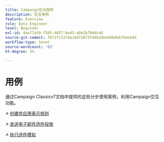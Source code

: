 ```yaml
---
title: Campaign互动用例
description: 交互用例
feature: Overview
role: Data Engineer
level: Beginner
exl-id: 4ea77a39-f505-4657-be43-a0e2b79ddcdd
source-git-commit: f071fc227dac6d72873744ba56eb0b4b676de5dd
workflow-type: tm+mt
source-wordcount: '63'
ht-degree: 3%

---
```


# 用例

通过Campaign Classicv7文档中提供的这些分步使用案例，利用Campaign交互功能。

↗️ [创建并应用表示规则](https://experienceleague.adobe.com/docs/campaign-classic/using/managing-offers/case-study/presentation-rules.html)

↗️ [发送电子邮件选件投放](https://experienceleague.adobe.com/docs/campaign-classic/using/managing-offers/case-study/offers-on-an-outbound-channel.html)

↗️ [执行选件模拟](https://experienceleague.adobe.com/docs/campaign-classic/using/managing-offers/case-study/offers-on-an-outbound-channel.html)

